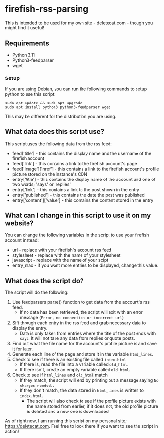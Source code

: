 # firefish-rss-parsing

This is intended to be used for my own site - deletecat.com - though you might find it useful!

## Requirements

- Python 3.11
- Python3-feedparser
- wget

### Setup

If you are using Debian, you can run the following commands to setup python to use this script:

```
sudo apt update && sudo apt upgrade
sudo apt install python3 python3-feedparser wget
```

This may be different for the distribution you are using.

## What data does this script use?

This script uses the following data from the rss feed:
- feed['title'] - this contains the display name and the username of the firefish account
- feed['link'] - this contains a link to the firefish account's page
- feed['image']\['href'] - this contains a link to the firefish account's profile picture stored on the instance's CDN
- entry['title'] - this contains the display name of the account and one of two words; 'says' or 'replies'
- entry['link'] - this contains a link to the post shown in the entry
- entry['published'] - this contains the date the post was published
- entry['content']\['value'] - this contains the content stored in the entry

## What can I change in this script to use it on my website?

You can change the following variables in the script to use your firefish account instead:
- url - replace with your firefish's account rss feed
- stylesheet - replace with the name of your stylesheet
- javascript - replace with the name of your scipt
- entry_max - if you want more entries to be displayed, change this value.

## What does the script do?

The script will do the following:
1. Use feedparsers parse() function to get data from the account's rss feed.
    - If no data has been retrieved, the script will exit with an error message (`Error, no connection or incorrect url`)
1. Sift through each entry in the rss feed and grab necessary data to display the entry.
    - Data is only taken from entries where the title of the post ends with `says`. It will not take any data from replies or quote posts.
1. Find out what the file name for the account's profile picture is and save it for later.
1. Generate each line of the page and store it in the variable `html_lines`.
1. Check to see if there is an existing file called `index.html`
    - If there is, read the file into a variable called `old_html`.
    - If there isn't, create an empty variable called `old_html`.
1. Check to see if `html_lines` and `old_html` match
    - If they match, the script will end by printing out a message saying `No changes needed.`.
    - If they don't match, the data stored in `html_lines` is written to `index.html`.
        - The script will also check to see if the profile picture exists with the name stored from earlier, if it does not, the old profile picture is deleted and a new one is downloaded. 


As of right now, I am running this script on my personal site; <https://deletecat.com>. Feel free to look there if you want to see the script in action!